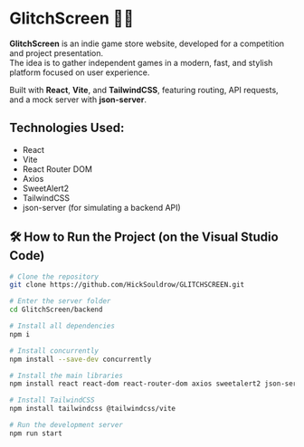 # GlitchScreen 👨‍💻

**GlitchScreen** is an indie game store website, developed for a competition and project presentation.  
The idea is to gather independent games in a modern, fast, and stylish platform focused on user experience.

Built with **React**, **Vite**, and **TailwindCSS**, featuring routing, API requests, and a mock server with **json-server**.

## Technologies Used:

- React
- Vite
- React Router DOM
- Axios
- SweetAlert2
- TailwindCSS
- json-server (for simulating a backend API)

## 🛠️ How to Run the Project (on the Visual Studio Code)

```bash
# Clone the repository
git clone https://github.com/HickSouldrow/GLITCHSCREEN.git

# Enter the server folder
cd GlitchScreen/backend

# Install all dependencies
npm i

# Install concurrently
npm install --save-dev concurrently

# Install the main libraries
npm install react react-dom react-router-dom axios sweetalert2 json-server

# Install TailwindCSS
npm install tailwindcss @tailwindcss/vite

# Run the development server
npm run start
